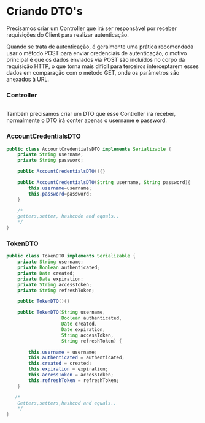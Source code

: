 # Criando DTO's

Precisamos criar um Controller que irá ser responsável por receber requisições do Client para realizar autenticação.

Quando se trata de autenticação, é geralmente uma prática recomendada usar o método POST para enviar credenciais de autenticação, o motivo principal é que os dados enviados via POST são incluídos no corpo da requisição HTTP, o que torna mais difícil para terceiros interceptarem esses dados em comparação com o método GET, onde os parâmetros são anexados à URL.

### Controller

```java


```


Também precisamos criar um DTO que esse Controller irá receber, normalmente o DTO irá conter apenas o username e password.

### AccountCredentialsDTO

```java
public class AccountCredentialsDTO implements Serializable {
    private String username;
    private String password;

    public AccountCredentialsDTO(){}

    public AccountCredentialsDTO(String username, String password){
        this.username=username;
        this.password=password;
    }

    /*
    getters,setter, hashcode and equals..
    */
}
```



### TokenDTO

```java
public class TokenDTO implements Serializable {
    private String username;
    private Boolean authenticated;
    private Date created;
    private Date expiration;
    private String accessToken;
    private String refreshToken;

    public TokenDTO(){}

    public TokenDTO(String username,
                    Boolean authenticated,
                    Date created,
                    Date expiration,
                    String accessToken,
                    String refreshToken) {

        this.username = username;
        this.authenticated = authenticated;
        this.created = created;
        this.expiration = expiration;
        this.accessToken = accessToken;
        this.refreshToken = refreshToken;
    }

   /*
    Getters,setters,hashcod and equals..
    */
}

```